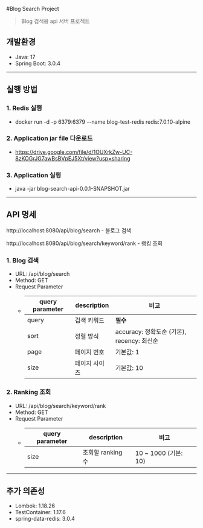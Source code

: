 #Blog Search Project
> Blog 검색용 api 서버 프로젝트
## 개발환경
- Java: 17
- Spring Boot: 3.0.4
***
## 실행 방법
### 1. Redis 실행
- docker run -d -p 6379:6379 --name blog-test-redis redis:7.0.10-alpine

### 2. Application jar file 다운로드
- https://drive.google.com/file/d/1OUXrkZw-UC-8zKOGrJG7awBsBVpEJ5Xt/view?usp=sharing

### 3. Application 실행
- java -jar blog-search-api-0.0.1-SNAPSHOT.jar
***
## API 명세

http://localhost:8080/api/blog/search - 블로그 검색

http://localhost:8080/api/blog/search/keyword/rank - 랭킹 조회

### 1. Blog 검색
- URL: /api/blog/search
- Method: GET
- Request Parameter
    - |query parameter|description|비고|
      |------|---|---|
      |query|검색 키워드|**필수**|
      |sort|정렬 방식|accuracy: 정확도순 (기본), recency: 최신순|
      |page|페이지 번호|기본값: 1|
      |size|페이지 사이즈|기본값: 10|

### 2. Ranking 조회
- URL: /api/blog/search/keyword/rank
- Method: GET
- Request Parameter
  - |query parameter|description|비고|
    |------|---|---|
    |size|조회할 ranking 수|10 ~ 1000 (기본: 10)|

***
## 추가 의존성
- Lombok: 1.18.26
- TestContainer: 1.17.6
- spring-data-redis: 3.0.4


